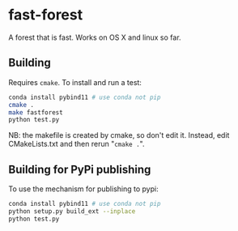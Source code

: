 # fast-forest

A forest that is fast. Works on OS X and linux so far.

## Building

Requires `cmake`. To install and run a test:

```bash
conda install pybind11 # use conda not pip
cmake .
make fastforest
python test.py
```

NB: the makefile is created by cmake, so don't edit it. Instead, edit CMakeLists.txt and then rerun "`cmake .`".

## Building for PyPi publishing

To use the mechanism for publishing to pypi:

```bash
conda install pybind11 # use conda not pip
python setup.py build_ext --inplace
python test.py
```

